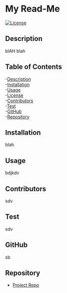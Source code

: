 
  # **My Read-Me**
  [![License](https://img.shields.io/badge/License-BSD%202--Clause-orange.svg)](https://opensource.org/licenses/BSD-2-Clause)

  ## Description
  blAH blah 

  ## Table of Contents  
  -[Description](#Description)  
  -[Installation](#Installation)  
  -[Usage](#Usage)  
  -[License](#License)  
  -[Contributors](#Contributors)  
  -[Test](#Test)  
  -[GitHub](#GitHub)  
  -[Repository](#Repository)  

  ## Installation
  blah

  ## Usage
   bdjkdv

  ## Contributors
  sdv

  ## Test
  sdv

  ## GitHub
  sb

  ## Repository
  - [Project Repo](sb)
  